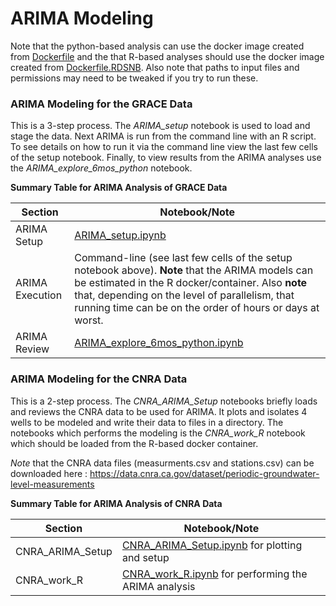 


# ARIMA Modeling

Note that the python-based analysis can use the docker image created from [Dockerfile](Dockerfile) and the that R-based analyses should use the docker image created from [Dockerfile.RDSNB](Dockerfile.RDSNB).  Also note that paths to input files and permissions may need to be tweaked if you try to run these.

### ARIMA Modeling for the GRACE Data

This is a 3-step process.  The *ARIMA_setup* notebook is used to load and stage the data.  Next ARIMA is run from the command line with an R script.  To see details on how to run it via the command line view the last few cells of the setup notebook.  Finally, to view results from the ARIMA analyses use  the *ARIMA_explore_6mos_python* notebook.

**Summary Table for ARIMA Analysis of GRACE Data**

| Section      | Notebook/Note |
| ----------- | ----------- |
| ARIMA Setup      | [ARIMA_setup.ipynb](ARIMA_setup.ipynb)       |
| ARIMA Execution   | Command-line (see last few cells of the setup notebook above).  **Note** that the ARIMA models can be estimated in the R docker/container.  Also **note** that, depending on the level of parallelism, that running time can be on the order of hours or days at worst.      |
| ARIMA Review   | [ARIMA_explore_6mos_python.ipynb](ARIMA_explore_6mos_python.ipynb)        |


### ARIMA Modeling for the CNRA Data

This is a 2-step process.  The  *CNRA_ARIMA_Setup* notebooks briefly loads and reviews the CNRA data to be used for ARIMA.  It plots and isolates 4 wells to be modeled and write their data to files in a directory.  The notebooks which performs the modeling is the *CNRA_work_R* notebook which should be loaded from the R-based docker container.  

*Note* that the CNRA data files (measurments.csv and stations.csv) can be downloaded here : https://data.cnra.ca.gov/dataset/periodic-groundwater-level-measurements

**Summary Table for ARIMA Analysis of CNRA Data**

| Section      | Notebook/Note |
| ----------- | ----------- |
| CNRA_ARIMA_Setup      | [CNRA_ARIMA_Setup.ipynb](CNRA_ARIMA_Setup.ipynb) for plotting and setup      |
| CNRA_work_R | [CNRA_work_R.ipynb](CNRA_work_R.ipynb) for performing the ARIMA analysis |











